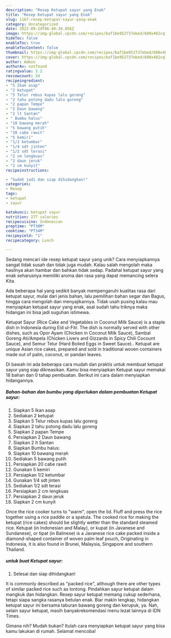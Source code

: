 ```yaml
---
description: "Resep Ketupat sayur yang Enak"
title: "Resep Ketupat sayur yang Enak"
slug: 1167-resep-ketupat-sayur-yang-enak
category: Uncategorized
date: 2022-09-24T06:49:34.856Z
image: https://img-global.cpcdn.com/recipes/baf1be952737ebed/680x482cq70/ketupat-sayur-foto-resep-utama.jpg
hideToc: false
enableToc: true
enableTocContent: false
thumbnail: https://img-global.cpcdn.com/recipes/baf1be952737ebed/680x482cq70/ketupat-sayur-foto-resep-utama.jpg
cover: https://img-global.cpcdn.com/recipes/baf1be952737ebed/680x482cq70/ketupat-sayur-foto-resep-utama.jpg
author: Admin
authorAv: notfound
ratingvalue: 3.2
reviewcount: 24
recipeingredient:
- "5 Ikan asap"
- "2 ketupat"
- "5 Telur rebus kupas lalu goreng"
- "2 tahu potong dadu lalu goreng"
- "2 papan Tempe"
- "2 Daun bawang"
- "2 lt Santan"
- " Bumbu halus"
- "10 bawang merah"
- "5 bawang putih"
- "20 cabe rawit"
- "5 kemiri"
- "1/2 ketumbar"
- "1/4 sdt jinten"
- "1/2 sdt terasi"
- "2 cm lengkuas"
- "2 daun jeruk"
- "2 cm kunyit"
recipeinstructions:

- "Sudah jadi dan siap dihidangkan!"
categories:
- Resep
tags:
- ketupat
- sayur

katakunci: ketupat sayur 
nutrition: 277 calories
recipecuisine: Indonesian
preptime: "PT30M"
cooktime: "PT34M"
recipeyield: "1"
recipecategory: Lunch

---
```





Sedang mencari ide resep ketupat sayur yang unik? Cara menyiapkannya sangat tidak susah dan tidak juga mudah. Kalau salah mengolah maka hasilnya akan hambar dan bahkan tidak sedap. Padahal ketupat sayur yang enak seharusnya memiliki aroma dan rasa yang dapat memancing selera Kita.





Ada beberapa hal yang sedikit banyak mempengaruhi kualitas rasa dari ketupat sayur, mulai dari jenis bahan, lalu pemilihan bahan segar dan Bagus, hingga cara mengolah dan menyajikannya. Tidak usah pusing kalau mau menyiapkan ketupat sayur yang enak,      asal sudah tahu triknya maka hidangan ini bisa jadi suguhan istimewa.














Ketupat Sayur (Rice Cake and Vegetables in Coconut Milk Sauce) is a staple dish in Indonesia during Eid ul-Fitr. The dish is normally served with other dishes, such as Opor Ayam (Chicken in Coconut Milk Sauce), Sambal Goreng Ati/Ampela (Chicken Livers and Gizzards in Spicy Chili Cocount Sauce), and Semur Telur (Hard Boiled Eggs in Sweet Sauce).. Ketupat are unique Asian rice cakes, prepared and sold in traditional woven containers made out of palm, coconut, or pandan leaves.






Di bawah ini ada beberapa cara mudah dan praktis untuk membuat ketupat sayur yang siap dikreasikan. Kamu bisa menyiapkan Ketupat sayur memakai 18 bahan dan 0 tahap pembuatan. Berikut ini cara dalam menyiapkan hidangannya.

<!--inarticleads1-->

##### Bahan-bahan dan bumbu yang diperlukan dalam pembuatan Ketupat sayur:

1. Siapkan 5 Ikan asap
1. Sediakan 2 ketupat
1. Siapkan 5 Telur rebus kupas lalu goreng
1. Siapkan 2 tahu potong dadu lalu goreng
1. Siapkan 2 papan Tempe
1. Persiapkan 2 Daun bawang
1. Siapkan 2 lt Santan
1. Siapkan  Bumbu halus:
1. Siapkan 10 bawang merah
1. Sediakan 5 bawang putih
1. Persiapkan 20 cabe rawit
1. Gunakan 5 kemiri
1. Persiapkan 1/2 ketumbar
1. Gunakan 1/4 sdt jinten
1. Sediakan 1/2 sdt terasi
1. Persiapkan 2 cm lengkuas
1. Persiapkan 2 daun jeruk
1. Siapkan 2 cm kunyit


Once the rice cooker turns to &#34;warm&#34;, open the lid. Fluff and press the rice together using a rice paddle or a spatula. The cooked rice for making the ketupat (rice cakes) should be slightly wetter than the standard steamed rice. Ketupat (in Indonesian and Malay), or kupat (in Javanese and Sundanese), or tipat (in Balinese) is a Javanese rice cake packed inside a diamond-shaped container of woven palm leaf pouch, Originating in Indonesia, it is also found in Brunei, Malaysia, Singapore and southern Thailand. 

<!--inarticleads2-->

#####  untuk buat Ketupat sayur:


1. Selesai dan siap dihidangkan!

It is commonly described as &#34;packed rice&#34;, although there are other types of similar packed rice such as lontong. Pindahkan sayur ketupat dalam mangkuk dan hidangkan. Resep sayur ketupat memang cukup sederhana, tetapi siapa sangka rasanya betulan enak. Biar makin lengkap, hidangkan ketupat sayur ini bersama taburan bawang goreng dan kerupuk, ya. Nah, selain sayur ketupat, masih banyakrekomendasi menu lezat lainnya di IDN Times. 

Gimana nih? Mudah bukan? Itulah cara menyiapkan ketupat sayur yang bisa kamu lakukan di rumah. Selamat mencoba!
